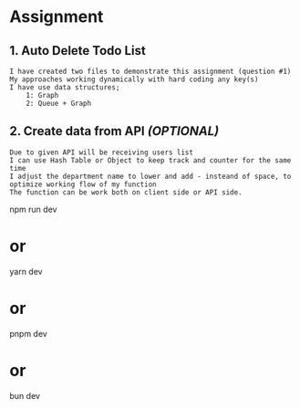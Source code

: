 # Assignment

## 1. Auto Delete Todo List
    I have created two files to demonstrate this assignment (question #1)
    My approaches working dynamically with hard coding any key(s)
    I have use data structures;
        1: Graph
        2: Queue + Graph

## 2. Create data from API *(OPTIONAL)*
    Due to given API will be receiving users list
    I can use Hash Table or Object to keep track and counter for the same time
    I adjust the department name to lower and add - insteand of space, to optimize working flow of my function
    The function can be work both on client side or API side. 



npm run dev
# or
yarn dev
# or
pnpm dev
# or
bun dev
